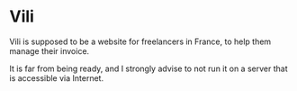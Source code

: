 Vili
====

Vili is supposed to be a website for freelancers in France, to help them manage their invoice.

It is far from being ready, and I strongly advise to not run it on a server that is accessible via Internet.
